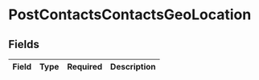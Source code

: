 # PostContactsContactsGeoLocation


## Fields

| Field       | Type        | Required    | Description |
| ----------- | ----------- | ----------- | ----------- |